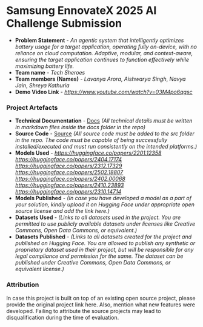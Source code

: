 # Samsung EnnovateX 2025 AI Challenge Submission

- **Problem Statement** - *An agentic system that intelligently optimizes battery usage for a target application, operating
fully on-device, with no reliance on cloud computation. Adaptive, modular, and context-aware,
ensuring the target application continues to function effectively while maximizing battery life.*
- **Team name** - *Tech Sheroes*
- **Team members (Names)** - *Lavanya Arora*, *Aishwarya Singh*, *Navya Jain*, *Shreya Kathuria* 
- **Demo Video Link** - *https://www.youtube.com/watch?v=03M4po6qgsc*


### Project Artefacts

- **Technical Documentation** - [Docs](docs) *(All technical details must be written in markdown files inside the docs folder in the repo)*
- **Source Code** - [Source](src) *(All source code must be added to the src folder in the repo. The code must be capable of being successfully installed/executed and must run consistently on the intended platforms.)*
- **Models Used** - *https://huggingface.co/papers/2201.12358* *https://huggingface.co/papers/2404.17174* *https://huggingface.co/papers/2312.17329* *https://huggingface.co/papers/2502.18807* *https://huggingface.co/papers/2402.00068* *https://huggingface.co/papers/2410.23893* *https://huggingface.co/papers/2310.14714*
- **Models Published** - *(In case you have developed a model as a part of your solution, kindly upload it on Hugging Face under appropriate open source license and add the link here.)*
- **Datasets Used** - *(Links to all datasets used in the project. You are permitted to use publicly available datasets under licenses like Creative Commons, Open Data Commons, or equivalent.)*
- **Datasets Published** - *(Links to all datasets created for the project and published on Hugging Face. You are allowed to publish any synthetic or proprietary dataset used in their project, but will be responsible for any legal compliance and permission for the same. The dataset can be published under Creative Commons, Open Data Commons, or equivalent license.)*

### Attribution 

In case this project is built on top of an existing open source project, please provide the original project link here. Also, mention what new features were developed. Failing to attribute the source projects may lead to disqualification during the time of evaluation.
